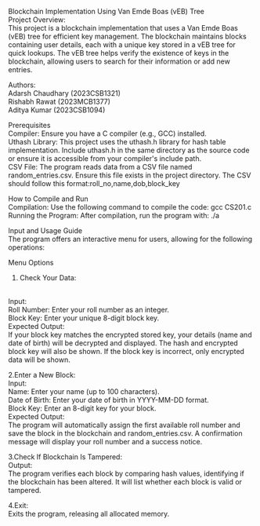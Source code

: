 Blockchain Implementation Using Van Emde Boas (vEB) Tree
<br>
Project Overview:
<br>
This project is a blockchain implementation that uses a Van Emde Boas (vEB) tree for efficient key management. 
The blockchain maintains blocks containing user details, each with a unique key stored in a vEB tree for quick lookups. 
The vEB tree helps verify the existence of keys in the blockchain, allowing users to search for their information or add new entries.

Authors:
<br>
Adarsh Chaudhary (2023CSB1321)
<br>
Rishabh Rawat (2023MCB1377)
<br>
Aditya Kumar (2023CSB1094)

Prerequisites
<br>
Compiler: Ensure you have a C compiler (e.g., GCC) installed.
<br>
Uthash Library: This project uses the uthash.h library for hash table implementation. Include uthash.h in the same directory as the source code or ensure it is accessible from your compiler's include path.
<br>
CSV File: The program reads data from a CSV file named random_entries.csv. Ensure this file exists in the project directory. The CSV should follow this format:roll_no,name,dob,block_key

How to Compile and Run
<br>
Compilation: Use the following command to compile the code:
gcc CS201.c
<br>
Running the Program: After compilation, run the program with:
./a

Input and Usage Guide
<br>
The program offers an interactive menu for users, allowing for the following operations:

Menu Options
1. Check Your Data:
<br>
Input:
<br>
Roll Number: Enter your roll number as an integer.
<br>
Block Key: Enter your unique 8-digit block key.
<br>
Expected Output:
<br>
If your block key matches the encrypted stored key, your details (name and date of birth) will be decrypted and displayed. The hash and encrypted block key will also be shown.
If the block key is incorrect, only encrypted data will be shown.


2.Enter a New Block:
<br>
Input:
<br>
Name: Enter your name (up to 100 characters).
<br>
Date of Birth: Enter your date of birth in YYYY-MM-DD format.
<br>
Block Key: Enter an 8-digit key for your block.
<br>
Expected Output:
<br>
The program will automatically assign the first available roll number and save the block in the blockchain and random_entries.csv.
A confirmation message will display your roll number and a success notice.

3.Check If Blockchain Is Tampered:
<br>
Output:
<br>
The program verifies each block by comparing hash values, identifying if the blockchain has been altered. It will list whether each block is valid or tampered.

4.Exit:
<br>
Exits the program, releasing all allocated memory.
